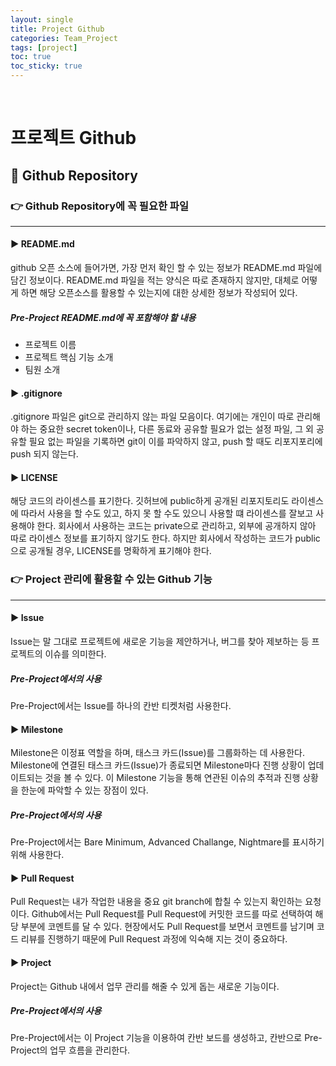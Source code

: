 ```yaml
---
layout: single
title: Project Github
categories: Team_Project
tags: [project]
toc: true
toc_sticky: true
---
```


<br/>

# 프로젝트 Github

## 📁 Github Repository

### 👉 Github Repository에 꼭 필요한 파일

<hr/>

#### ▶️ README.md

github 오픈 소스에 들어가면, 가장 먼저 확인 할 수 있는 정보가 README.md 파일에 담긴 정보이다.
README.md 파일을 적는 양식은 따로 존재하지 않지만, 대체로 어떻게 하면 해당 오픈소스를 활용할 수 있는지에 대한 상세한 정보가 작성되어 있다.<br/>

##### Pre-Project README.md에 꼭 포함해야 할 내용

- 프로젝트 이름
- 프로젝트 핵심 기능 소개
- 팀원 소개

#### ▶️ .gitignore

.gitignore 파일은 git으로 관리하지 않는 파일 모음이다. 여기에는 개인이 따로 관리해야 하는 중요한 secret token이나, 다른 동료와 공유할 필요가 없는 설정 파일, 그 외 공유할 필요 없는 파일을 기록하면 git이 이를 파악하지 않고, push 할 때도 리포지포리에 push 되지 않는다.

#### ▶️ LICENSE

해당 코드의 라이센스를 표기한다. 깃허브에 public하게 공개된 리포지토리도 라이센스에 따라서 사용을 할 수도 있고, 하지 못 할 수도 있으니 사용할 떄 라이센스를 잘보고 사용해야 한다. 회사에서 사용하는 코드는 private으로 관리하고, 외부에 공개하지 않아 따로 라이센스 정보를 표기하지 않기도 한다. 하지만 회사에서 작성하는 코드가 public으로 공개될 경우, LICENSE를 명확하게 표기해야 한다.

### 👉 Project 관리에 활용할 수 있는 Github 기능

<hr/>

#### ▶️ Issue

Issue는 말 그대로 프로젝트에 새로운 기능을 제안하거나, 버그를 찾아 제보하는 등 프로젝트의 이슈를 의미한다.<br/>

##### Pre-Project에서의 사용

Pre-Project에서는 Issue를 하나의 칸반 티켓처럼 사용한다.

#### ▶️ Milestone

Milestone은 이정표 역할을 하며, 태스크 카드(Issue)를 그룹화하는 데 사용한다. Milestone에 연결된 태스크 카드(Issue)가 종료되면 Milestone마다 진행 상황이 업데이트되는 것을 볼 수 있다. 이 Milestone 기능을 통해 연관된 이슈의 추적과 진행 상황을 한눈에 파악할 수 있는 장점이 있다.

##### Pre-Project에서의 사용

Pre-Project에서는 Bare Minimum, Advanced Challange, Nightmare를 표시하기 위해 사용한다.

#### ▶️ Pull Request

Pull Request는 내가 작업한 내용을 중요 git branch에 합칠 수 있는지 확인하는 요청이다. Github에서는 Pull Request를 Pull Request에 커밋한 코드를 따로 선택하여 해당 부분에 코멘트를 달 수 있다. 현장에서도 Pull Request를 보면서 코멘트를 남기며 코드 리뷰를 진행하기 때문에 Pull Request 과정에 익숙해 지는 것이 중요하다.

#### ▶️ Project

Project는 Github 내에서 업무 관리를 해줄 수 있게 돕는 새로운 기능이다.

##### Pre-Project에서의 사용

Pre-Project에서는 이 Project 기능을 이용하여 칸반 보드를 생성하고, 칸반으로 Pre-Project의 업무 흐름을 관리한다.
